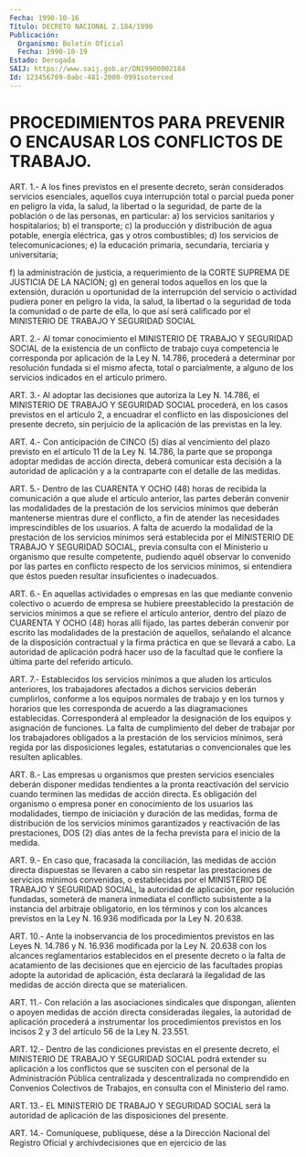 ```yaml
---
Fecha: 1990-10-16
Título: DECRETO NACIONAL 2.184/1990
Publicación:
  Organismo: Boletín Oficial
  Fecha: 1990-10-19
Estado: Derogada
SAIJ: https://www.saij.gob.ar/DN19900002184
Id: 123456789-0abc-481-2000-0991soterced
---
```

# PROCEDIMIENTOS PARA PREVENIR O ENCAUSAR LOS CONFLICTOS DE TRABAJO.

<a id="1"></a>
ART.  1.-  A los fines previstos en el presente decreto, serán considerados  servicios   esenciales,  aquellos  cuya  interrupción total o parcial pueda poner  en  peligro  la  vida,  la  salud,  la libertad  o  la  seguridad,  de  parte  de  la  población  o de las personas, en particular:  a) los servicios sanitarios y hospitalarios;  b) el transporte;  c)    la   producción  y  distribución  de  agua  potable,  energía eléctrica, gas y otros combustibles;  d) los servicios de telecomunicaciones;  e) la educación primaria, secundaria, terciaria y universitaria;

f) la administración  de  justicia,  a  requerimiento  de  la CORTE SUPREMA DE JUSTICIA DE LA NACION;  g)  en  general todos aquellos en los que la extensión, duración  u oportunidad de  la  interrupción  del servicio o actividad pudiera poner en peligro la vida, la salud,  la  libertad o la seguridad de toda la comunidad o de parte de ella, lo que  así  será  calificado por el MINISTERIO DE TRABAJO Y SEGURIDAD SOCIAL

<a id="2"></a>
ART.  2.-  Al  tomar  conocimiento  el MINISTERIO DE TRABAJO Y SEGURIDAD SOCIAL de la existencia de un conflicto  de  trabajo cuya competencia  le  corresponda  por  aplicación  de la Ley N. 14.786, procederá a determinar por resolución fundada si  el  mismo afecta, total  o  parcialmente, a alguno de los servicios indicados  en  el artículo primero.

<a id="3"></a>
ART.  3.-  Al adoptar las decisiones que autoriza la Ley N. 14.786, el MINISTERIO  DE TRABAJO Y SEGURIDAD SOCIAL procederá, en los casos previstos en el  artículo 2, a encuadrar el conflicto en las disposiciones del  presente  decreto,  sin  perjuicio  de  la aplicación de las previstas en la ley.

<a id="4"></a>
ART. 4.- Con anticipación de CINCO (5) días al vencimiento del plazo  previsto en el artículo 11 de la Ley N. 14.786, la parte que se proponga  adoptar  medidas  de  acción directa, deberá comunicar esta decisión a la autoridad de aplicación  y  a la contraparte con el detalle de las medidas.

<a id="5"></a>
ART.  5.- Dentro de las CUARENTA Y OCHO (48) horas de recibida la comunicación  a  que  alude  el  artículo  anterior,  las partes deberán  convenir las modalidades de la prestación de los servicios mínimos que deberán  mantenerse  mientras dure el conflicto, a fin de  atender  las necesidades imprescindibles  de  los  usuarios.  A falta de acuerdo  la  modalidad  de  la prestación de los servicios mínimos será establecida por el MINISTERIO  DE  TRABAJO Y SEGURIDAD SOCIAL, previa consulta con el Ministerio u organismo  que  resulte competente, pudiendo aquél observar lo convenido por las partes  en conflicto  respecto  de  los  servicios  mínimos, si entendiera que éstos pueden resultar insuficientes o inadecuados.

<a id="6"></a>
ART. 6.- En aquellas actividades o empresas en las que mediante convenio  colectivo  o acuerdo de empresa se hubiere preestablecido la prestación de servicios  mínimos  a  que  se refiere el artículo anterior,  dentro  del  plazo de CUARENTA Y OCHO  (48)  horas  allí fijado, las partes deberán  convenir por escrito las modalidades de la prestación de aquellos, señalando  el  alcance de la disposición contractual  y  la  firma  práctica en que se llevará  a  cabo.  La autoridad de aplicación podrá  hacer  uso  de  la  facultad  que le confiere la última parte del referido artículo.

<a id="7"></a>
ART.  7.-  Establecidos los servicios mínimos a que aluden los artículos  anteriores,    los    trabajadores  afectados  a  dichos servicios deberán cumplirlos, conforme  a  los  equipos normales de trabajo y en los turnos y horarios que les corresponda  de  acuerdo a  las  diagramaciones establecidas. Corresponderá al empleador  la designación  de  los equipos y asignación de funciones. La falta de cumplimiento del deber  de  trabajar por los trabajadores obligados a  la prestación de los servicios  mínimos,  será  regida  por  las disposiciones   legales,  estatutarias  o  convencionales  que  les resulten aplicables.

<a id="8"></a>
ART.  8.-  Las  empresas  u  organismos  que presten servicios esenciales  deberán  disponer  medidas  tendientes    a  la  pronta reactivación  del  servicio  cuando terminen las medidas de  acción directa. Es obligación del organismo o empresa poner en conocimiento de los usuarios las  modalidades, tiempo de iniciación y duración de las medidas, forma de  distribución  de los servicios mínimos  garantizados y reactivación de las prestaciones,  DOS  (2) días antes  de  la  fecha  prevista  para  el  inicio de la medida.

<a id="9"></a>
ART. 9.- En caso que, fracasada la conciliación, las medidas de acción  directa  dispuestas  se  llevaren  a  cabo sin respetar las prestaciones  de servicios mínimos convenidas, o  establecidas  por el MINISTERIO DE  TRABAJO  Y  SEGURIDAD  SOCIAL,  la  autoridad  de aplicación,  por  resolución fundadas, someterá de manera inmediata el conflicto subsistente a la instancia del arbitraje obligatorio, en los términos y con los alcances  previstos  en  la Ley N. 16.936 modificada por la Ley N. 20.638.

<a id="10"></a>
ART. 10.- Ante la inobservancia de los procedimientos previstos en las  Leyes N. 14.786 y N. 16.936 modificada por la Ley N. 20.638 con  los  alcances   reglamentarios  establecidos  en  el  presente decreto  o  la  falta de  acatamiento  de  las  decisiones  que  en ejercicio  de  las   facultades  propias  adopte  la  autoridad  de aplicación, ésta declarará  la  ilegalidad de las medidas de acción directa que se materialicen.

<a id="11"></a>
ART.  11.-  Con  relación  a  las  asociaciones sindicales que dispongan, alienten o apoyen medidas de acción directa consideradas  ilegales,  la  autoridad  de aplicación  procederá  a instrumentar los procedimientos previstos  en los incisos 2 y 3 del artículo 56 de la Ley N. 23.551.

<a id="12"></a>
ART.  12.-  Dentro de las condiciones previstas en el presente decreto,  el  MINISTERIO   DE  TRABAJO  Y  SEGURIDAD  SOCIAL  podrá extender su aplicación a los  conflictos  que  se  susciten  con el personal de la Administración Pública centralizada y descentralizada    no    comprendido  en  Convenios  Colectivos  de Trabajos, en consulta con el Ministerio del ramo.

<a id="13"></a>
ART.  13.- EL MINISTERIO DE TRABAJO Y SEGURIDAD SOCIAL será la autoridad  de    aplicación  de  las  disposiciones  del  presente.

<a id="14"></a>
ART. 14.- Comuníquese, publíquese, dése a la Dirección Nacional del  Registro  Oficial  y archívdecisiones que en ejercicio de las